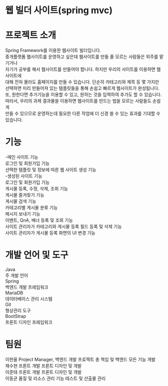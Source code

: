  # 웹 빌더 사이트(spring mvc)

# 프로젝트 소개
Spring Framework를 이용한 웹사이트 빌더입니다.   
중개플랫폼 웹사이트를 운영하고 싶은데 웹사이트를 만들 줄 모르는 사람들은 외주를 맡기거나    
자기가 공부를 해서 웹사이트를 만들어야 합니다. 하지만 우리의 사이트를 이용하면 웹사이트에    
대해 전혀 몰라도 홈페이지를 만들 수 있습니다. 단순히 카테고리와 제목 등 몇 가지만      
선택하면 미리 만들어져 있는 템플릿들을 통해 손쉽고 빠르게 웹사이트가 완성됩니다.    
또, 원한다면 추가기능을 이용할 수 있고, 원하는 것을 입력하여 추가도 할 수 있습니다.    
따라서, 우리의 과제 결과물을 이용하면 웹사이트를 만드는 법을 모르는 사람들도 손쉽게   
만들 수 있으므로 운영하는데 필요한 다른 작업에 더 신경 쓸 수 있는 효과를 기대할 수 있습니다.

# 기능      
-메인 사이트 기능   
로그인 및 회원가입 기능   
선택한 템플릿 및 정보에 따른 웹 사이트 생성 기능   
-생성된 사이트 기능   
로그인 및 회원가입 기능   
게시물 등록, 수정, 삭제, 조회 기능   
게시물 즐겨찾기 기능   
게시물 검색 기능   
카테고리별 게시물 분류 기능   
메시지 보내기 기능   
이벤트, QnA, 배너 등록 및 조회 기능   
사이트 관리자가 카테고리와 게시물 등록 필드 등록 및 삭제 기능   
사이트 관리자가 게시물 등록 화면의 UI 변경 기능   

# 개발 언어 및 도구   
Java   
주 개발 언어   
Spring   
백엔드 개발 프레임워크   
MariaDB   
데이터베이스 관리 시스템   
Git   
형상관리 도구   
BootStrap   
프론트 디자인 프레임워크   

# 팀원   
이한울 Project Manager, 백엔드 개발 프로젝트 총 책임 및 백엔드 모든 기능 개발   
채수현 프론트 개발 프론트 디자인 및 개발   
이준태 프론트 개발 프론트 디자인 및 개발   
이동균 품질 및 리소스 관리 기능 테스트 및 산출물 관리   
